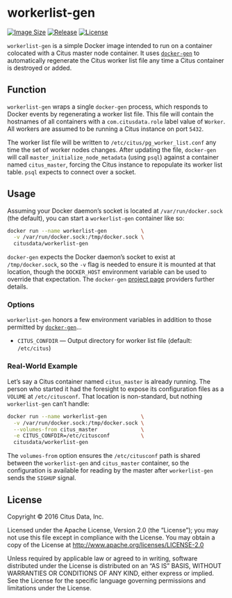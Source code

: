 # workerlist-gen

[![Image Size](https://img.shields.io/imagelayers/image-size/citusdata/workerlist-gen/latest.svg)][image size]
[![Release](https://img.shields.io/github/release/citusdata/workerlist-gen.svg)][release]
[![License](https://img.shields.io/github/license/citusdata/workerlist-gen.svg)][license]

`workerlist-gen` is a simple Docker image intended to run on a container colocated with a Citus master node container. It uses [`docker-gen`][docker-gen] to automatically regenerate the Citus worker list file any time a Citus container is destroyed or added.

## Function

`workerlist-gen` wraps a single `docker-gen` process, which responds to Docker events by regenerating a worker list file. This file will contain the hostnames of all containers with a `com.citusdata.role` label value of `Worker`. All workers are assumed to be running a Citus instance on port `5432`.

The worker list file will be written to `/etc/citus/pg_worker_list.conf` any time the set of worker nodes changes. After updating the file, `docker-gen` will call `master_initialize_node_metadata` (using `psql`) against a container named `citus_master`, forcing the Citus instance to repopulate its worker list table. `psql` expects to connect over a socket.

## Usage

Assuming your Docker daemon’s socket is located at `/var/run/docker.sock` (the default), you can start a `workerlist-gen` container like so:

```bash
docker run --name workerlist-gen           \
  -v /var/run/docker.sock:/tmp/docker.sock \
  citusdata/workerlist-gen
```

`docker-gen` expects the Docker daemon’s socket to exist at `/tmp/docker.sock`, so the `-v` flag is needed to ensure it is mounted at that location, though the `DOCKER_HOST` environment variable can be used to override that expectation. The `docker-gen` [project page][docker-gen] providers further details.

### Options

`workerlist-gen` honors a few environment variables in addition to those permitted by [`docker-gen`][docker-gen]…

  * `CITUS_CONFDIR` — Output directory for worker list file (default: `/etc/citus`)

### Real-World Example

Let’s say a Citus container named `citus_master` is already running. The person who started it had the foresight to expose its configuration files as a `VOLUME` at `/etc/citusconf`. That location is non-standard, but nothing `workerlist-gen` can’t handle:

```bash
docker run --name workerlist-gen           \
  -v /var/run/docker.sock:/tmp/docker.sock \
  --volumes-from citus_master              \
  -e CITUS_CONFDIR=/etc/citusconf          \
  citusdata/workerlist-gen
```

The `volumes-from` option ensures the `/etc/citusconf` path is shared between the `workerlist-gen` and `citus_master` container, so the configuration is available for reading by the master after `workerlist-gen` sends the `SIGHUP` signal.

## License

Copyright © 2016 Citus Data, Inc.

Licensed under the Apache License, Version 2.0 (the “License”); you may not use this file except in compliance with the License. You may obtain a copy of the License at http://www.apache.org/licenses/LICENSE-2.0

Unless required by applicable law or agreed to in writing, software distributed under the License is distributed on an “AS IS” BASIS, WITHOUT WARRANTIES OR CONDITIONS OF ANY KIND, either express or implied. See the License for the specific language governing permissions and limitations under the License.

[image size]: https://imagelayers.io/?images=citusdata%2Fworkerlist-gen:latest
[release]: https://github.com/citusdata/workerlist-gen/releases/latest
[license]: LICENSE
[docker-gen]: https://github.com/jwilder/docker-gen
